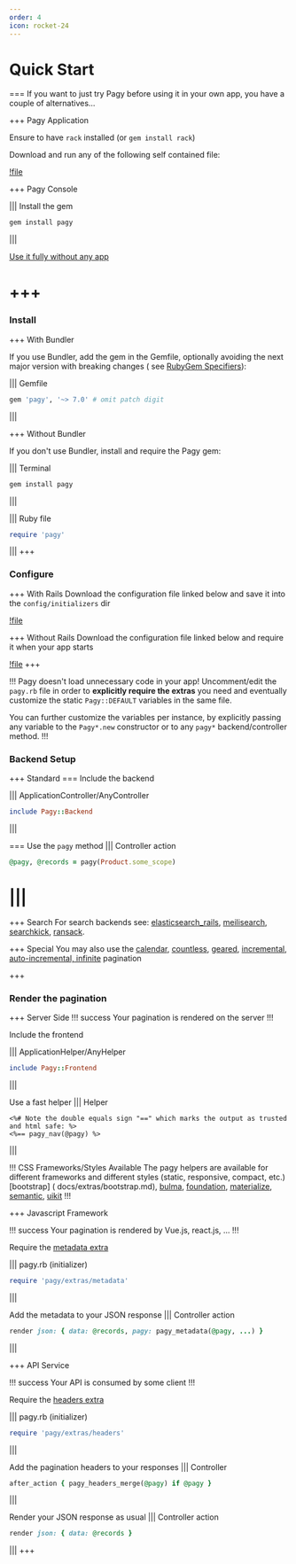 ```yaml
---
order: 4
icon: rocket-24
---
```


# Quick Start

=== If you want to just try Pagy before using it in your own app, you have a couple of alternatives...

+++ Pagy Application

Ensure to have `rack` installed (or `gem install rack`)

Download and run any of the following self contained file:

[!file](/apps/pagy_styles.ru)

+++ Pagy Console

||| Install the gem

```sh
gem install pagy
```

|||

[Use it fully without any app](docs/api/console.md)

+++
===

### Install

+++ With Bundler

If you use Bundler, add the gem in the Gemfile, optionally avoiding the next major version with breaking changes (
see [RubyGem Specifiers](http://guides.rubygems.org/patterns/#pessimistic-version-constraint)):

||| Gemfile

```ruby   
gem 'pagy', '~> 7.0' # omit patch digit
```

|||

+++ Without Bundler

If you don't use Bundler, install and require the Pagy gem:

||| Terminal

```bash
gem install pagy
```

|||

||| Ruby file

```ruby
require 'pagy'
```

|||
+++

### Configure

+++ With Rails
Download the configuration file linked below and save it into the `config/initializers` dir

[!file](lib/config/pagy.rb)

+++ Without Rails
Download the configuration file linked below and require it when your app starts

[!file](lib/config/pagy.rb)
+++

!!! Pagy doesn't load unnecessary code in your app!
Uncomment/edit the `pagy.rb` file in order to **explicitly require the extras** you need and eventually customize the
static `Pagy::DEFAULT` variables in the same file.

You can further customize the variables per instance, by explicitly passing any variable to the `Pagy*.new` constructor or to
any `pagy*` backend/controller method.
!!!

### Backend Setup

+++ Standard
=== Include the backend

||| ApplicationController/AnyController

```ruby
include Pagy::Backend
```

|||

=== Use the `pagy` method
||| Controller action

```ruby
@pagy, @records = pagy(Product.some_scope)
```

|||
===

+++ Search
For search backends
see: [elasticsearch_rails](/docs/extras/elasticsearch_rails), [meilisearch](/docs/extras/meilisearch), [searchkick](/docs/extras/searchkick), [ransack](/docs/how-to/#paginate-ransack-results).

+++ Special
You may also use
the [calendar](/docs/extras/calendar), [countless](/docs/extras/countless), [geared](/docs/extras/gearbox), [incremental, auto-incremental, infinite](/docs/extras/support)
pagination

+++

### Render the pagination

+++ Server Side
!!! success
Your pagination is rendered on the server
!!!

Include the frontend

||| ApplicationHelper/AnyHelper

```ruby
include Pagy::Frontend
```

|||

Use a fast helper
||| Helper

```erb
<%# Note the double equals sign "==" which marks the output as trusted and html safe: %>
<%== pagy_nav(@pagy) %>
```

|||

!!! CSS Frameworks/Styles Available
The pagy helpers are available for different frameworks and different styles (static, responsive, compact, etc.) [bootstrap]
(
docs/extras/bootstrap.md), [bulma](docs/extras/bulma.md), [foundation](docs/extras/foundation.md), [materialize](docs/extras/materialize.md), [semantic](docs/extras/semantic.md), [uikit](docs/extras/uikit.md)
!!!

+++ Javascript Framework

!!! success
Your pagination is rendered by Vue.js, react.js, ...
!!!

Require the [metadata extra](docs/extras/metadata.md)

||| pagy.rb (initializer)

```ruby
require 'pagy/extras/metadata'
```

|||

Add the metadata to your JSON response
||| Controller action

```ruby
render json: { data: @records, pagy: pagy_metadata(@pagy, ...) }
```

|||

+++ API Service

!!! success
Your API is consumed by some client
!!!

Require the [headers extra](docs/extras/headers.md)

||| pagy.rb (initializer)

```ruby
require 'pagy/extras/headers'
```

|||

Add the pagination headers to your responses
||| Controller

 ```ruby
 after_action { pagy_headers_merge(@pagy) if @pagy }
 ```

|||

Render your JSON response as usual
||| Controller action

 ```ruby
 render json: { data: @records }
 ```

|||
+++
